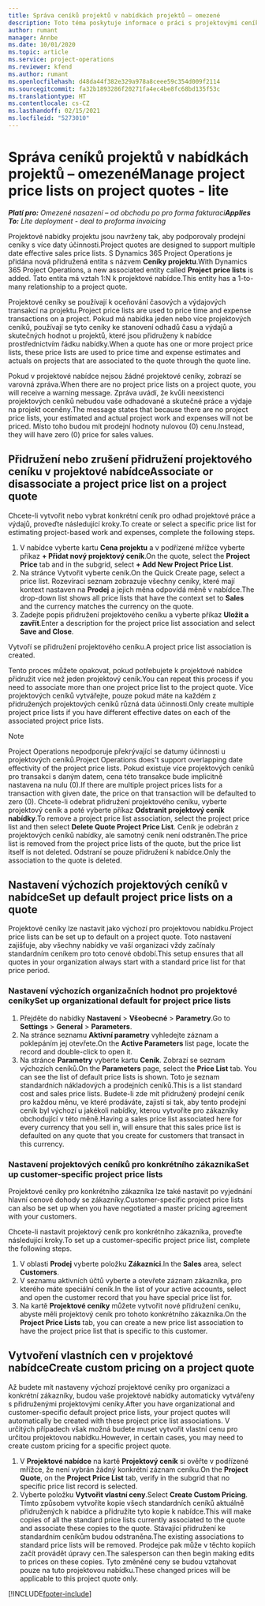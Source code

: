 ```yaml
---
title: Správa ceníků projektů v nabídkách projektů – omezené
description: Toto téma poskytuje informace o práci s projektovými ceníky v nabídkách. (Sales)
author: rumant
manager: Annbe
ms.date: 10/01/2020
ms.topic: article
ms.service: project-operations
ms.reviewer: kfend
ms.author: rumant
ms.openlocfilehash: d48da44f382e329a978a8ceee59c354d009f2114
ms.sourcegitcommit: fa32b1893286f20271fa4ec4be8fc68bd135f53c
ms.translationtype: HT
ms.contentlocale: cs-CZ
ms.lasthandoff: 02/15/2021
ms.locfileid: "5273010"
---
```

# <a name="manage-project-price-lists-on-project-quotes---lite"></a><span data-ttu-id="6a3ed-104">Správa ceníků projektů v nabídkách projektů – omezené</span><span class="sxs-lookup"><span data-stu-id="6a3ed-104">Manage project price lists on project quotes - lite</span></span>

<span data-ttu-id="6a3ed-105">_**Platí pro:** Omezené nasazení – od obchodu po pro forma fakturaci_</span><span class="sxs-lookup"><span data-stu-id="6a3ed-105">_**Applies To:** Lite deployment - deal to proforma invoicing_</span></span>

<span data-ttu-id="6a3ed-106">Projektové nabídky projektu jsou navrženy tak, aby podporovaly prodejní ceníky s více daty účinnosti.</span><span class="sxs-lookup"><span data-stu-id="6a3ed-106">Project quotes are designed to support multiple date effective sales price lists.</span></span> <span data-ttu-id="6a3ed-107">S Dynamics 365 Project Operations je přidána nová přidružená entita s názvem **Ceníky projektu**.</span><span class="sxs-lookup"><span data-stu-id="6a3ed-107">With Dynamics 365 Project Operations, a new associated entity called **Project price lists** is added.</span></span> <span data-ttu-id="6a3ed-108">Tato entita má vztah 1:N k projektové nabídce.</span><span class="sxs-lookup"><span data-stu-id="6a3ed-108">This entity has a 1-to-many relationship to a project quote.</span></span>

<span data-ttu-id="6a3ed-109">Projektové ceníky se používají k oceňování časových a výdajových transakcí na projektu.</span><span class="sxs-lookup"><span data-stu-id="6a3ed-109">Project price lists are used to price time and expense transactions on a project.</span></span> <span data-ttu-id="6a3ed-110">Pokud má nabídka jeden nebo více projektových ceníků, používají se tyto ceníky ke stanovení odhadů času a výdajů a skutečných hodnot u projektů, které jsou přidruženy k nabídce prostřednictvím řádku nabídky.</span><span class="sxs-lookup"><span data-stu-id="6a3ed-110">When a quote has one or more project price lists, these price lists are used to price time and expense estimates and actuals on projects that are associated to the quote through the quote line.</span></span>

<span data-ttu-id="6a3ed-111">Pokud v projektové nabídce nejsou žádné projektové ceníky, zobrazí se varovná zpráva.</span><span class="sxs-lookup"><span data-stu-id="6a3ed-111">When there are no project price lists on a project quote, you will receive a warning message.</span></span> <span data-ttu-id="6a3ed-112">Zpráva uvádí, že kvůli neexistenci projektových ceníků nebudou vaše odhadované a skutečné práce a výdaje na projekt oceněny.</span><span class="sxs-lookup"><span data-stu-id="6a3ed-112">The message states that because there are no project price lists, your estimated and actual project work and expenses will not be priced.</span></span> <span data-ttu-id="6a3ed-113">Místo toho budou mít prodejní hodnoty nulovou (0) cenu.</span><span class="sxs-lookup"><span data-stu-id="6a3ed-113">Instead, they will have zero (0) price for sales values.</span></span>

## <a name="associate-or-disassociate-a-project-price-list-on-a-project-quote"></a><span data-ttu-id="6a3ed-114">Přidružení nebo zrušení přidružení projektového ceníku v projektové nabídce</span><span class="sxs-lookup"><span data-stu-id="6a3ed-114">Associate or disassociate a project price list on a project quote</span></span>

<span data-ttu-id="6a3ed-115">Chcete-li vytvořit nebo vybrat konkrétní ceník pro odhad projektové práce a výdajů, proveďte následující kroky.</span><span class="sxs-lookup"><span data-stu-id="6a3ed-115">To create or select a specific price list for estimating project-based work and expenses, complete the following steps.</span></span>

1. <span data-ttu-id="6a3ed-116">V nabídce vyberte kartu **Cena projektu** a v podřízené mřížce vyberte příkaz **+ Přidat nový projektový ceník**.</span><span class="sxs-lookup"><span data-stu-id="6a3ed-116">On the quote, select the **Project Price** tab and in the subgrid, select **+ Add New Project Price List**.</span></span>
2. <span data-ttu-id="6a3ed-117">Na stránce Vytvořit vyberte ceník.</span><span class="sxs-lookup"><span data-stu-id="6a3ed-117">On the Quick Create page, select a price list.</span></span> <span data-ttu-id="6a3ed-118">Rozevírací seznam zobrazuje všechny ceníky, které mají kontext nastaven na **Prodej** a jejich měna odpovídá měně v nabídce.</span><span class="sxs-lookup"><span data-stu-id="6a3ed-118">The drop-down list shows all price lists that have the context set to **Sales** and the currency matches the currency on the quote.</span></span>
4. <span data-ttu-id="6a3ed-119">Zadejte popis přidružení projektového ceníku a vyberte příkaz **Uložit a zavřít**.</span><span class="sxs-lookup"><span data-stu-id="6a3ed-119">Enter a description for the project price list association and select **Save and Close**.</span></span>

<span data-ttu-id="6a3ed-120">Vytvoří se přidružení projektového ceníku.</span><span class="sxs-lookup"><span data-stu-id="6a3ed-120">A project price list association is created.</span></span>

<span data-ttu-id="6a3ed-121">Tento proces můžete opakovat, pokud potřebujete k projektové nabídce přidružit více než jeden projektový ceník.</span><span class="sxs-lookup"><span data-stu-id="6a3ed-121">You can repeat this process if you need to associate more than one project price list to the project quote.</span></span> <span data-ttu-id="6a3ed-122">Více projektových ceníků vytvářejte, pouze pokud máte na každém z přidružených projektových ceníků různá data účinnosti.</span><span class="sxs-lookup"><span data-stu-id="6a3ed-122">Only create multiple project price lists if you have different effective dates on each of the associated project price lists.</span></span>

> [!NOTE]
> <span data-ttu-id="6a3ed-123">Project Operations nepodporuje překrývající se datumy účinnosti u projektových ceníků.</span><span class="sxs-lookup"><span data-stu-id="6a3ed-123">Project Operations does't support overlapping date effectivity of the project price lists.</span></span> <span data-ttu-id="6a3ed-124">Pokud existuje více projektových ceníků pro transakci s daným datem, cena této transakce bude implicitně nastavena na nulu (0).</span><span class="sxs-lookup"><span data-stu-id="6a3ed-124">If there are multiple project prices lists for a transaction with given date, the price on that transaction will be defaulted to zero (0).</span></span>
<span data-ttu-id="6a3ed-125">Chcete-li odebrat přidružení projektového ceníku, vyberte projektový ceník a poté vyberte příkaz **Odstranit projektový ceník nabídky**.</span><span class="sxs-lookup"><span data-stu-id="6a3ed-125">To remove a project price list association, select the project price list and then select **Delete Quote Project Price List**.</span></span> <span data-ttu-id="6a3ed-126">Ceník je odebrán z projektových ceníků nabídky, ale samotný ceník není odstraněn.</span><span class="sxs-lookup"><span data-stu-id="6a3ed-126">The price list is removed from the project price lists of the quote, but the price list itself is not deleted.</span></span> <span data-ttu-id="6a3ed-127">Odstraní se pouze přidružení k nabídce.</span><span class="sxs-lookup"><span data-stu-id="6a3ed-127">Only the association to the quote is deleted.</span></span>

## <a name="set-up-default-project-price-lists-on-a-quote"></a><span data-ttu-id="6a3ed-128">Nastavení výchozích projektových ceníků v nabídce</span><span class="sxs-lookup"><span data-stu-id="6a3ed-128">Set up default project price lists on a quote</span></span>

<span data-ttu-id="6a3ed-129">Projektové ceníky lze nastavit jako výchozí pro projektovou nabídku.</span><span class="sxs-lookup"><span data-stu-id="6a3ed-129">Project price lists can be set up to default on a project quote.</span></span> <span data-ttu-id="6a3ed-130">Toto nastavení zajišťuje, aby všechny nabídky ve vaší organizaci vždy začínaly standardním ceníkem pro toto cenové období.</span><span class="sxs-lookup"><span data-stu-id="6a3ed-130">This setup ensures that all quotes in your organization always start with a standard price list for that price period.</span></span>

### <a name="set-up-organizational-default-for-project-price-lists"></a><span data-ttu-id="6a3ed-131">Nastavení výchozích organizačních hodnot pro projektové ceníky</span><span class="sxs-lookup"><span data-stu-id="6a3ed-131">Set up organizational default for project price lists</span></span>

1. <span data-ttu-id="6a3ed-132">Přejděte do nabídky **Nastavení** > **Všeobecné** > **Parametry**.</span><span class="sxs-lookup"><span data-stu-id="6a3ed-132">Go to **Settings** > **General** > **Parameters**.</span></span>
2. <span data-ttu-id="6a3ed-133">Na stránce seznamu **Aktivní parametry** vyhledejte záznam a poklepáním jej otevřete.</span><span class="sxs-lookup"><span data-stu-id="6a3ed-133">On the **Active Parameters** list page, locate the record and double-click to open it.</span></span> 
3. <span data-ttu-id="6a3ed-134">Na stránce **Parametry** vyberte kartu **Ceník**. Zobrazí se seznam výchozích ceníků.</span><span class="sxs-lookup"><span data-stu-id="6a3ed-134">On the **Parameters** page, select the **Price List** tab. You can see the list of default price lists is shown.</span></span> <span data-ttu-id="6a3ed-135">Toto je seznam standardních nákladových a prodejních ceníků.</span><span class="sxs-lookup"><span data-stu-id="6a3ed-135">This is a list standard cost and sales price lists.</span></span> <span data-ttu-id="6a3ed-136">Budete-li zde mít přidružený prodejní ceník pro každou měnu, ve které prodáváte, zajistí si tak, aby tento prodejní ceník byl výchozí u jakékoli nabídky, kterou vytvoříte pro zákazníky obchodující v této měně.</span><span class="sxs-lookup"><span data-stu-id="6a3ed-136">Having a sales price list associated here for every currency that you sell in, will ensure that this sales price list is defaulted on any quote that you create for customers that transact in this currency.</span></span>

### <a name="set-up-customer-specific-project-price-lists"></a><span data-ttu-id="6a3ed-137">Nastavení projektových ceníků pro konkrétního zákazníka</span><span class="sxs-lookup"><span data-stu-id="6a3ed-137">Set up customer-specific project price lists</span></span>

<span data-ttu-id="6a3ed-138">Projektové ceníky pro konkrétního zákazníka lze také nastavit po vyjednání hlavní cenové dohody se zákazníky.</span><span class="sxs-lookup"><span data-stu-id="6a3ed-138">Customer-specific project price lists can also be set up when you have negotiated a master pricing agreement with your customers.</span></span>

<span data-ttu-id="6a3ed-139">Chcete-li nastavit projektový ceník pro konkrétního zákazníka, proveďte následující kroky.</span><span class="sxs-lookup"><span data-stu-id="6a3ed-139">To set up a customer-specific project price list, complete the following steps.</span></span>

1. <span data-ttu-id="6a3ed-140">V oblasti **Prodej** vyberte položku **Zákazníci**.</span><span class="sxs-lookup"><span data-stu-id="6a3ed-140">In the **Sales** area, select **Customers**.</span></span>
2. <span data-ttu-id="6a3ed-141">V seznamu aktivních účtů vyberte a otevřete záznam zákazníka, pro kterého máte speciální ceník.</span><span class="sxs-lookup"><span data-stu-id="6a3ed-141">In the list of your active accounts, select and open the customer record that you have special price list for.</span></span>
3. <span data-ttu-id="6a3ed-142">Na kartě **Projektové ceníky** můžete vytvořit nové přidružení ceníku, abyste měli projektový ceník pro tohoto konkrétního zákazníka.</span><span class="sxs-lookup"><span data-stu-id="6a3ed-142">On the **Project Price Lists** tab, you can create a new price list association to have the project price list that is specific to this customer.</span></span>

## <a name="create-custom-pricing-on-a-project-quote"></a><span data-ttu-id="6a3ed-143">Vytvoření vlastních cen v projektové nabídce</span><span class="sxs-lookup"><span data-stu-id="6a3ed-143">Create custom pricing on a project quote</span></span>

<span data-ttu-id="6a3ed-144">Až budete mít nastaveny výchozí projektové ceníky pro organizaci a konkrétní zákazníky, budou vaše projektové nabídky automaticky vytvářeny s přidruženými projektovými ceníky.</span><span class="sxs-lookup"><span data-stu-id="6a3ed-144">After you have organizational and customer-specific default project price lists, your project quotes will automatically be created with these project price list associations.</span></span> <span data-ttu-id="6a3ed-145">V určitých případech však možná budete muset vytvořit vlastní cenu pro určitou projektovou nabídku.</span><span class="sxs-lookup"><span data-stu-id="6a3ed-145">However, in certain cases, you may need to create custom pricing for a specific project quote.</span></span> 

1. <span data-ttu-id="6a3ed-146">V **Projektové nabídce** na kartě **Projektový ceník** si ověřte v podřízené mřížce, že není vybrán žádný konkrétní záznam ceníku.</span><span class="sxs-lookup"><span data-stu-id="6a3ed-146">On the **Project Quote**, on the **Project Price List** tab, verify in the subgrid that no specific price list record is selected.</span></span>
2. <span data-ttu-id="6a3ed-147">Vyberte položku **Vytvořit vlastní ceny**.</span><span class="sxs-lookup"><span data-stu-id="6a3ed-147">Select **Create Custom Pricing**.</span></span> <span data-ttu-id="6a3ed-148">Tímto způsobem vytvoříte kopie všech standardních ceníků aktuálně přidružených k nabídce a přidružíte tyto kopie k nabídce.</span><span class="sxs-lookup"><span data-stu-id="6a3ed-148">This will make copies of all the standard price lists currently associated to the quote and associate these copies to the quote.</span></span> <span data-ttu-id="6a3ed-149">Stávající přidružení ke standardním ceníkům budou odstraněna.</span><span class="sxs-lookup"><span data-stu-id="6a3ed-149">The existing associations to standard price lists will be removed.</span></span> <span data-ttu-id="6a3ed-150">Prodejce pak může v těchto kopiích začít provádět úpravy cen.</span><span class="sxs-lookup"><span data-stu-id="6a3ed-150">The salesperson can then begin making edits to prices on these copies.</span></span> <span data-ttu-id="6a3ed-151">Tyto změněné ceny se budou vztahovat pouze na tuto projektovou nabídku.</span><span class="sxs-lookup"><span data-stu-id="6a3ed-151">These changed prices will be applicable to this project quote only.</span></span>


[!INCLUDE[footer-include](../../includes/footer-banner.md)]